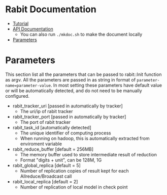 Rabit Documentation
====
* [Tutorial](../guide)
* [API Documentation](http://homes.cs.washington.edu/~tqchen/rabit/doc)
  - You can also run ```./mkdoc.sh``` to make the document locally
* [Parameters](#parameters)

Parameters
====
This section list all the parameters that can be passed to rabit::Init function as argv.
All the parameters are passed in as string in format of ```parameter-name=parameter-value```.
In most setting these parameters have default value or will be automatically detected,
and do not need to be manually configured.

* rabit_tracker_uri [passed in automatically by tracker] 
  - The uri/ip of rabit tracker
* rabit_tracker_port [passed in automatically by tracker]
  - The port of rabit tracker
* rabit_task_id [automatically detected]
  - The unique identifier of computing process
  - When running on hadoop, this is automatically extracted from enviroment variable
* rabit_reduce_buffer [default = 256MB]
  - The memory buffer used to store intermediate result of reduction
  - Format "digits + unit", can be 128M, 1G
* rabit_global_replica [default = 5]
  - Number of replication copies of result kept for each Allreduce/Broadcast call
* rabit_local_replica [default = 2]
  - Number of replication of local model in check point
